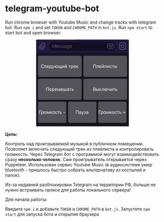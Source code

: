 # telegram-youtube-bot

Run chrome browser with Youtube Music and change tracks with telegram bot. Run ```npm i``` and set ```TOKEN``` and ```CHROME_PATH``` in ```bot.js```. Run ```npm start``` to start bot and open browser.

<p align="center">
<img src="https://github.com/maxershov/telegram-youtube-bot/blob/master/screenshots/s0.jpg" width="60%">
</p>

**Цель:**

Контроль над проигрываемой музыкой в публичном помещении. Позволяет включать следующий трек из плейлиста и контролировать громкость. Через Telegram бот с программой могут взаимодействовать сразу **несколько человек**. Сам проигрыватель открывается через Puppeteer. Использован сервис Youtube Music (в аудиосистеме умер bluetooth - пришлось быстро собрать альтернативу из костылей и палок).

Из-за недавней разблокировки Telegram на территории РФ, больше не нужно встраивать прокси для работы локального сервера!

Для начала работы:

Введите ```npm i``` и добавьте ```TOKEN``` и ```CHROME_PATH``` в ```bot.js```. Запустите ```npm start``` для запуска бота и открытия браузера

